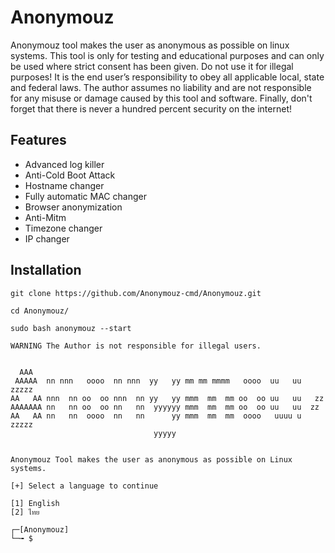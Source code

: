 # Anonymouz
Anonymouz tool makes the user  as anonymous as possible on linux systems. This tool is only for testing and educational purposes and can only be used where strict consent has been given. Do not use it for illegal purposes! It is the end user’s responsibility to obey all applicable local, state and federal laws. The author assumes no liability and are not responsible for any misuse or damage caused by this tool and software. Finally, don't forget that there is never a hundred percent security on the internet!

  ## Features
 * Advanced log killer
 * Anti-Cold Boot Attack
 * Hostname changer
 * Fully automatic MAC changer
 * Browser anonymization
 * Anti-Mitm
 * Timezone changer
 * IP changer

## Installation
```
git clone https://github.com/Anonymouz-cmd/Anonymouz.git
```
```
cd Anonymouz/
```
```
sudo bash anonymouz --start
```
```
WARNING The Author is not responsible for illegal users.


  AAA                                                                   
 AAAAA  nn nnn   oooo  nn nnn  yy   yy mm mm mmmm   oooo  uu   uu zzzzz 
AA   AA nnn  nn oo  oo nnn  nn yy   yy mmm  mm  mm oo  oo uu   uu   zz  
AAAAAAA nn   nn oo  oo nn   nn  yyyyyy mmm  mm  mm oo  oo uu   uu  zz   
AA   AA nn   nn  oooo  nn   nn      yy mmm  mm  mm  oooo   uuuu u zzzzz 
                                yyyyy                                   


Anonymouz Tool makes the user as anonymous as possible on Linux systems.

[+] Select a language to continue

[1] English
[2] ไทย

┌─[Anonymouz]
└─╼ $  
```

